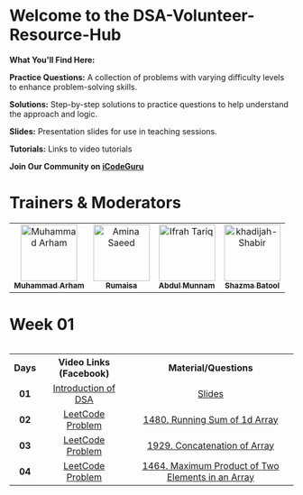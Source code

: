 
# Welcome to the DSA-Volunteer-Resource-Hub

**What You'll Find Here:**

**Practice Questions:** A collection of problems with varying difficulty levels to enhance problem-solving skills.

**Solutions:** Step-by-step solutions to practice questions to help understand the approach and logic.

**Slides:** Presentation slides for use in teaching sessions.

**Tutorials:** Links to video tutorials

**Join Our Community on [iCodeGuru](https://icode.guru/join/)**

# Trainers & Moderators

<table >
    <tbody>
        <tr>
            <td align="center">
                <a href="https://github.com/arhamansari11">
                    <img src="https://avatars.githubusercontent.com/u/124850772?v=4" width="100px;" alt="Muhammad Arham"/>
                    <br />
                    <sub><b>Muhammad Arham</b></sub>
                </a> 
            </td>
            <td align="center">
                <a href="https://github.com/Rumaisa1054/">
                    <img src="https://avatars.githubusercontent.com/u/105513477?v=4" width="100px;" alt="Amina Saeed"/>
                    <br />
                    <sub><b>Rumaisa</b></sub>
                </a> 
            </td>
            <td align="center">
                <a href="https://github.com/AbdulMunnam07">
                    <img src="https://avatars.githubusercontent.com/u/154698578?v=4" width="100px;" alt="Ifrah Tariq"/>
                    <br />
                    <sub><b>Abdul Munnam</b></sub>
                </a> 
            </td>
            <td align="center">
                <a href="https://github.com/ShazmaBatool">
                    <img src="https://avatars.githubusercontent.com/u/73420497?v=4" width="100px;" alt="khadijah-Shabir"/>
                    <br />
                    <sub><b>Shazma Batool</b></sub>
                </a> 
            </td>
        </tr> 
</tbody>
<table> 


# Week 01

<table>
    <tbody>
     <tr>
      <th> Days</th>
      <th>Video Links (Facebook)</br></th>
      <th>Material/Questions</th>
     </tr> 
    <tr>
       <td align="center"><b>01</b></td>
       <td align="center"><a href="https://www.facebook.com/iCodeguru/videos/1925396051256515">Introduction of DSA</td>
    <td align="center" ><a href="https://docs.google.com/presentation/d/1txuV1nfX6loDIdpSDsM8Rw51b2s1ToN9F90W83tHpi0/edit?usp=sharing">Slides</td>
    </tr>
    <tr>
       <td align="center"><b>02</b></td>
       <td align="center"><a href="https://www.facebook.com/iCodeguru/videos/827645715807168">LeetCode Problem</td>
    <td align="center" ><a href="https://leetcode.com/problems/running-sum-of-1d-array/">1480. Running Sum of 1d Array</td>
    </tr>
    <tr>
       <td align="center"><b>03</b></td>
       <td align="center"><a href="https://www.facebook.com/iCodeguru/videos/7861721453897415">LeetCode Problem</td>
    <td align="center" ><a href="https://leetcode.com/problems/concatenation-of-array/">1929. Concatenation of Array</td>
    </tr>
    <tr>
       <td align="center"><b>04</b></td>
       <td align="center"><a href="https://www.facebook.com/iCodeguru/videos/1548595335759767">LeetCode Problem</td>
    <td align="center" ><a href="https://leetcode.com/problems/maximum-product-of-two-elements-in-an-array/">1464. Maximum Product of Two Elements in an Array</td>
    </tr>
  </tr> 
</tbody>
<table>
